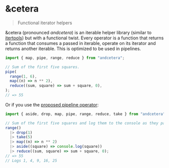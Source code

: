 # &cetera

> Functional iterator helpers

&cetera (pronounced _andcetera_) is an iterable helper library
(similar to [itertools][npm/itertools]) but with a functional
twist. Every operator is a function that returns a function that
consumes a passed in iterable, operate on its iterator and returns
another iterable. This is optimized to be used in pipelines.

```js
import { map, pipe, range, reduce } from "andcetera";

// Sum of the first five squares.
pipe(
  range(1, 6),
  map((n) => n ** 2),
  reduce((sum, square) => sum + square, 0),
);
// => 55
```

Or if you use the [proposed pipeline operator][proposal/pipeline-operator]:

```js
import { aside, drop, map, pipe, range, reduce, take } from "andcetera";

// Sum of the first five squares and log them to the console as they pass by.
range()
  |> drop(1)
  |> take(5)
  |> map((n) => n ** 2)
  |> aside((square) => console.log(square))
  |> reduce((sum, square) => sum + square, 0);
// => 55
// Logs 1, 4, 9, 16, 25
```

[npm/itertools]: https://www.npmjs.com/package/itertools
[proposal/pipeline-operator]: https://github.com/tc39/proposal-pipeline-operator
